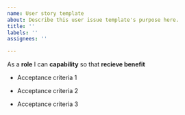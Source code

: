 ```yaml
---
name: User story template
about: Describe this user issue template's purpose here.
title: ''
labels: ''
assignees: ''

---
```


As a **role** I can **capability** so that **recieve benefit**

- Acceptance criteria 1

- Acceptance criteria 2

- Acceptance criteria 3
